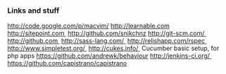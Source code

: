 ### Links and stuff ###

http://code.google.com/p/macvim/
http://learnable.com
http://sitepoint.com 
http://github.com/snikchnz
http://git-scm.com/ 
http://github.com 
http://sass-lang.com/ 
http://relishapp.com/rspec 
http://www.simpletest.org/ 
http://cukes.info/ 
Cucumber basic setup, for php apps https://github.com/andrewk/behaviour
http://jenkins-ci.org/ 
https://github.com/capistrano/capistrano
